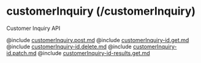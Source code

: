 <!--
    ATTENTION: This file was generated via gradle!
               Do NOT manually edit this file! Any such changes will be overwritten!
-->

# customerInquiry (/customerInquiry)

Customer Inquiry API

@include [customerInquiry.post.md](customerInquiry.post.md)
@include [customerInquiry-id.get.md](customerInquiry-id.get.md)
@include [customerInquiry-id.delete.md](customerInquiry-id.delete.md)
@include [customerInquiry-id.patch.md](customerInquiry-id.patch.md)
@include [customerInquiry-id-results.get.md](customerInquiry-id-results.get.md)

